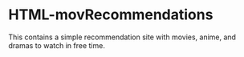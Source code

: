 # HTML-movRecommendations
This contains a simple recommendation site with movies, anime, and dramas to watch in free time.
